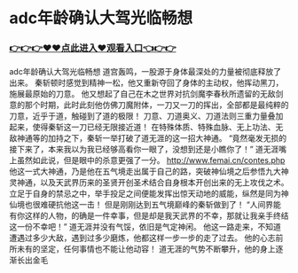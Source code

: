 # adc年龄确认大驾光临畅想

### <a href="https://https://github.com/lourv/hair/issues/1">👉👉👉♥♥点此进入♥观看入口👈👉👉</a>

adc年龄确认大驾光临畅想
道宫轰鸣，一股源于身体最深处的力量被彻底释放了出来。
    秦斩顿时感觉到精神一松，他又重新夺回了身体的主动权，他挥动黑刀，施展最原始的刀意。
    他又想起了自己在木之世界对抗剑魔李春秋所遗留的无敌剑意的那个时期，此时此刻他仿佛刀魔附体，一刀又一刀的挥出，全部都是最纯粹的刀意，近乎于道，触碰到了道的极限！
    刀意、刀道奥义、刀道法则三重力量叠加起来，使得秦斩这一刀已经无限接近道！
    在特殊体质、特殊血脉、无上功法、无敌神通等的加持之下，秦斩一举打破了道无涯的这一招大神通。
    “竟然毫发无损的接下来了，本来我以为我已经够高看你一眼了，没想到还是小瞧你了！”
    道无涯嘴上虽然如此说，但是眼中的杀意更强了一分。
   http://www.femai.cn/contes.php 
    他这一式大神通，乃是他在五气境走出属于自己的路，突破神仙境之后参悟九大神灵神通，以及天武界历来的圣贤开创圣术结合自身根本开创出来的无上攻伐之术。
    立足于自身的禁忌之中，举手投足之间便能发挥出惊天动地的威能，纵然是同为神仙境也很难硬抗他这一击！
    但是刚刚达到五气境巅峰的秦斩做到了！
    “人间界能有你这样的人物，的确是一件幸事，但是却是我天武界的不幸，那就让我亲手终结这一份不幸吧！”
    道无涯并没有气馁，依旧是气定神闲。
    他这一路走来，不知道遭遇过多少大敌，遇到过多少磨炼，他都这样一步一步的走了过去。
    他的心志前所未有的坚定，任何事情也不能让他动容！
    道无涯的气势不断攀升，他的身上逐渐长出金毛
